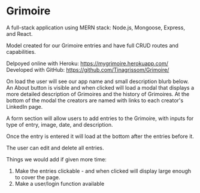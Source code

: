 # Grimoire

A full-stack application using MERN stack: Node.js, Mongoose, Express, and React.

Model created for our Grimoire entries and have full CRUD routes and capabilities.

Delpoyed online with Heroku: https://mygrimoire.herokuapp.com/    
Developed with GitHub: https://github.com/Tinagrissom/Grimoire/

On load the user will see our app name and small description blurb below. An About button is visible and when clicked will load a modal that displays a more detailed description of Grimoires and the history of Grimoires. At the bottom of the modal the creators are named with links to each creator's LinkedIn page.

A form section will allow users to add entries to the Grimoire, with inputs for type of entry, image, date, and description.

Once the entry is entered it will load at the bottom after the entries before it.

The user can edit and delete all entries.

Things we would add if given more time:

  1. Make the entries clickable - and when clicked will display large enough to cover the page.
  2. Make a user/login function available
